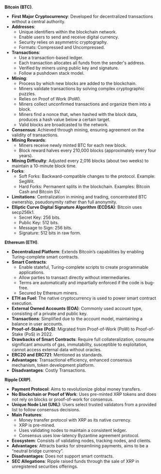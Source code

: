 **Bitcoin (BTC)**.
*   **First Major Cryptocurrency**: Developed for decentralized transactions without a central authority.
*   **Addresses**:
    *   Unique identifiers within the blockchain network.
    *   Enable users to send and receive digital currency.
    *   Security relies on asymmetric cryptography.
    *   Formats: Compressed and Uncompressed.
*   **Transactions**:
    *   Use a transaction-based ledger.
    *   Each transaction allocates all funds from the sender's address.
    *   Verified by miners using public key and signature.
    *   Follow a pushdown stack model.
*   **Mining**:
    *   Process by which new blocks are added to the blockchain.
    *   Miners validate transactions by solving complex cryptographic puzzles.
    *   Relies on Proof of Work (PoW).
    *   Miners collect unconfirmed transactions and organize them into a block.
    *   Miners find a nonce that, when hashed with the block data, produces a hash value below a certain target.
    *   Valid blocks are broadcasted to the network.
*   **Consensus**: Achieved through mining, ensuring agreement on the validity of transactions.
*   **Mining Rewards**:
    *   Miners receive newly minted BTC for each new block.
    *   Block reward halves every 210,000 blocks (approximately every four years).
*   **Mining Difficulty**: Adjusted every 2,016 blocks (about two weeks) to maintain a 10-minute block time.
*   **Forks**:
    *   Soft Forks: Backward-compatible changes to the protocol. Example: SegWit.
    *   Hard Forks: Permanent splits in the blockchain. Examples: Bitcoin Cash and Bitcoin SV.
*   **Limitations**: Centralization in mining and trading, concentrated BTC ownership, pseudonymity rather than full anonymity.
*   **Elliptic Curve Digital Signature Algorithm (ECDSA)**: Bitcoin uses secp256k1.
    *   Secret Key: 256 bits.
    *   Public Key: 512 bits.
    *   Message to Sign: 256 bits.
    *   Signature: 512 bits in raw form.

**Ethereum (ETH)**.
*   **Decentralized Platform**: Extends Bitcoin’s capabilities by enabling Turing-complete smart contracts.
*   **Smart Contracts**:
    *   Enable stateful, Turing-complete scripts to create programmable applications.
    *   Allow parties to transact directly without intermediaries.
    *   Terms are automatically and impartially enforced if the code is bug-free.
    *   Secured by Ethereum miners.
*   **ETH as Fuel**: The native cryptocurrency is used to power smart contract execution.
*   **External Owned Accounts (EOA)**: Commonly used account type, consisting of a private and public key.
*   **Transactions**: Simplified due to the account model, maintaining a balance in user accounts.
*   **Proof-of-Stake (PoS)**: Migrated from Proof-of-Work (PoW) to Proof-of-Stake (PoS) in 2022.
*   **Drawbacks of Smart Contracts**: Require full collateralization, consume significant amounts of gas, immutability, susceptible to exploitation, cannot access external data without oracles.
*   **ERC20 and ERC721**: Mentioned as standards.
*   **Advantages**: Transactional efficiency, enhanced consensus mechanism, token development platform.
*    **Disadvantages**: Costly Transactions.

**Ripple (XRP)**.
*   **Payment Protocol**: Aims to revolutionize global money transfers.
*   **No Blockchain or Proof of Work**: Uses pre-minted XRP tokens and does not rely on blocks or proof-of-work for consensus.
*   **Unique Node List (UNL)**: Users select trusted validators from a provided list to follow consensus decisions.
*   **Main Features**:
    *   Money transfer protocol with XRP as its native currency.
    *   XRP is pre-mined.
    *   Uses validating nodes to maintain a consistent ledger.
    *   Consensus uses low-latency Byzantine agreement protocol.
*   **Ecosystem**: Consists of validating nodes, tracking nodes, and clients.
*   **Advantages**: Attracts banks for streamlining payments, aims to be a “neutral bridge currency”.
*   **Disadvantages**: Does not support smart contracts.
*   **SEC Allegations**: Ripple raised funds through the sale of XRP in unregistered securities offerings.
